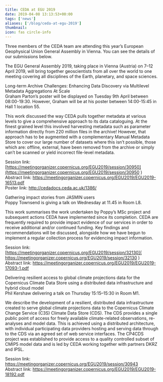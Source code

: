 ```yaml
---
title: CEDA at EGU 2019
date: 2019-04-08 13:13:53+00:00
tags: ['news']
aliases: ['/blog/ceda-at-egu-2019']
thumbnail: 
icon: fas circle-info
---
```

Three members of the CEDA team are attending this year’s European Geophysical Union General Assembly in Vienna. You can see the details of our submissions below.


The EGU General Assembly 2019, taking place in Vienna (Austria) on 7–12 April 2019, will bring together geoscientists from all over the world to one meeting covering all disciplines of the Earth, planetary, and space sciences.


Long-term Archive Challenges: Enhancing Data Discovery via Multilevel Metadata Aggregations At Scale  
Graham Parton’s poster will be displayed on Tuesday 9th April between 08:00-19:30. However, Graham will be at his poster between 14:00-15:45 in Hall 1 location 55.


This work discussed the way CEDA pulls together metadata at various levels to give a comprehensive approach to its data cataloguing. At the finest grained level this involved harvesting metadata such as parameter information directly from 220 million files in the archive! However, that approach has to be augmented with a complementary Manual Metadata Store to cover our large number of datasets where this isn’t possible, those which are: offline, external, have been removed from the archive or simply can’t be scanned or yield incorrect file-level metadata.


Session link: [https://meetingorganizer.copernicus.org/EGU2019/session/30950](https://meetingorganizer.copernicus.org/EGU2019/session/30950 )   
Abstract link: <https://meetingorganizer.copernicus.org/EGU2019/EGU2019-16513.pdf>   
Poster link: <http://cedadocs.ceda.ac.uk/1386/>


Gathering impact stories from JASMIN users  
Poppy Townsend is giving a talk on Wednesday at 11.45 in Room L8.


This work summarises the work undertaken by Poppy’s MSc project and subsequent actions CEDA have implemented since its completion. CEDA are frequently required to provide impact evidence of our services in order to receive additional and/or continued funding. Key findings and recommendations will be discussed, alongside how we have begun to implement a regular collection process for evidencing impact information.


Session link: [https://meetingorganizer.copernicus.org/EGU2019/session/32130]( https://meetingorganizer.copernicus.org/EGU2019/session/32130 )   
Abstract link: <https://meetingorganizer.copernicus.org/EGU2019/EGU2019-17093-1.pdf>


  
Delivering resilient access to global climate projections data for the Copernicus Climate Data Store using a distributed data infrastructure and hybrid cloud model  
Phil Kershaw delivering a talk on Thursday 15:15–15:30 in Room M1.


We describe the development of a resilient, distributed data infrastructure created to serve global climate projections data to the Copernicus Climate Change Service (C3S) Climate Data Store (CDS). The CDS provides a single public point of access for freely available climate-related observations, re-analyses and model data. This is achieved using a distributed architecture, with individual participating data providers hosting and serving data through to the CDS via an agreed set of web service interfaces. The CP4CDS project was established to provide access to a quality controlled subset of CMIP5 model data and is led by CEDA working together with partners DKRZ and IPSL.


Session link: <https://meetingorganizer.copernicus.org/EGU2019/session/30943>  
Abstract link: <https://meetingorganizer.copernicus.org/EGU2019/EGU2019-18192.pdf>

